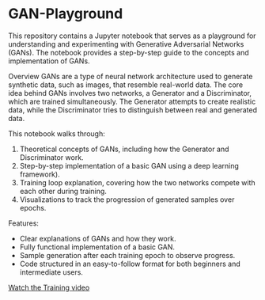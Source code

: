 # GAN-Playground
This repository contains a Jupyter notebook that serves as a playground for understanding and experimenting with Generative Adversarial Networks (GANs). The notebook provides a step-by-step guide to the concepts and implementation of GANs.

Overview
GANs are a type of neural network architecture used to generate synthetic data, such as images, that resemble real-world data. 
The core idea behind GANs involves two networks, a Generator and a Discriminator, which are trained simultaneously. 
The Generator attempts to create realistic data, while the Discriminator tries to distinguish between real and generated data.

This notebook walks through:

1. Theoretical concepts of GANs, including how the Generator and Discriminator work.
2. Step-by-step implementation of a basic GAN using a deep learning framework).
3. Training loop explanation, covering how the two networks compete with each other during training.
4. Visualizations to track the progression of generated samples over epochs.

Features: 
- Clear explanations of GANs and how they work.
- Fully functional implementation of a basic GAN.
- Sample generation after each training epoch to observe progress.
- Code structured in an easy-to-follow format for both beginners and intermediate users.


[Watch the Training video](videos/gans_training.mp4)